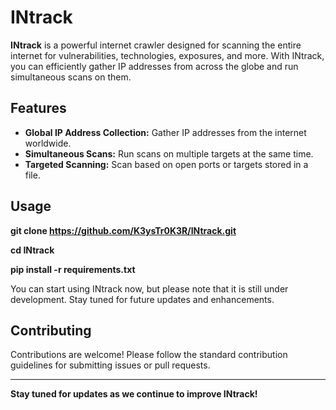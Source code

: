 # INtrack

**INtrack** is a powerful internet crawler designed for scanning the entire internet for vulnerabilities, technologies, exposures, and more. With INtrack, you can efficiently gather IP addresses from across the globe and run simultaneous scans on them.

## Features

- **Global IP Address Collection:** Gather IP addresses from the internet worldwide.
- **Simultaneous Scans:** Run scans on multiple targets at the same time.
- **Targeted Scanning:** Scan based on open ports or targets stored in a file.

## Usage

**git clone https://github.com/K3ysTr0K3R/INtrack.git**

**cd INtrack**

**pip install -r requirements.txt**

You can start using INtrack now, but please note that it is still under development. Stay tuned for future updates and enhancements.


## Contributing

Contributions are welcome! Please follow the standard contribution guidelines for submitting issues or pull requests.

---

**Stay tuned for updates as we continue to improve INtrack!**
